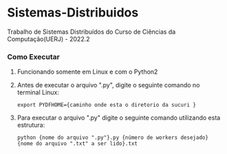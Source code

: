 # Sistemas-Distribuidos

Trabalho de Sistemas Distribuídos do Curso de Ciências da Computação(UERJ) - 2022.2

### Como Executar

1. Funcionando somente em Linux e com o Python2
2. Antes de executar o arquivo ".py", digite o seguinte comando no terminal Linux:

   `export PYDFHOME={caminho onde esta o diretorio da sucuri }`

3. Para executar o arquivo ".py" digite o seguinte comando utilizando esta estrutura:

   `python {nome do arquivo ".py"}.py {número de workers desejado} {nome do arquivo ".txt" a ser lido}.txt`
